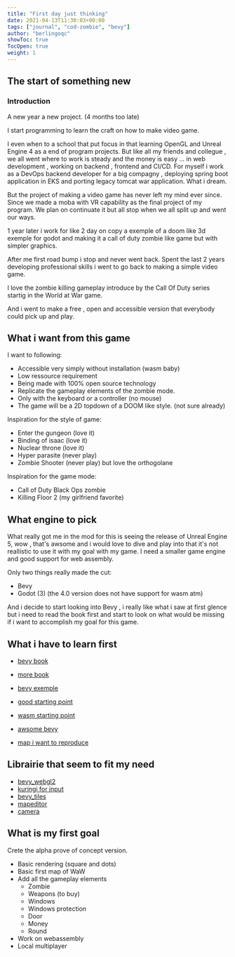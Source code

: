 ```yaml
---
title: "First day just thinking"
date: 2021-04-13T11:30:03+00:00
tags: ["journal", "cod-zombie", "bevy"]
author: "berlingoqc"
showToc: true
TocOpen: true
weight: 1
---
```


## The start of something new


### Introduction 

A new year a new project. (4 months too late)

I start programming to learn the craft on how to make video game.

I even when to a school that put focus in that learning OpenGL and
Unreal Engine 4 as a end of program projects. But like all my
friends and collegue , we all went where to work is steady and
the money is easy ... in web development , working on backend ,
frontend and CI/CD. For myself i work as a DevOps backend developer
for a big compagny , deploying spring boot application in EKS and
porting legacy tomcat war application. What i dream.

But the project of making a video game has never left my mind ever since.
Since we made a moba with VR capability as the final project of my program.
We plan on continuate it but all stop when we all split up and went our ways.

1 year later i work for like 2 day on copy a exemple of a doom like 3d exemple
for godot and making it a call of duty zombie like game but with simpler graphics.

After me first road bump i stop and never went back. Spent the last 2 years
developing professional skills i went to go back to making a simple video game.

I love the zombie killing gameplay introduce by the Call Of Duty series
startig in the World at War game.

And i went to make a free , open and accessible version that everybody
could pick up and play.


## What i want from this game

I want to following:

* Accessible very simply without installation (wasm baby)
* Low ressource requirement
* Being made with 100% open source technology
* Replicate the gameplay elements of the zombie mode.
* Only with the keyboard or a controller (no mouse)
* The game will be a 2D topdown of a DOOM like style. (not sure already)


Inspiration for the style of game:

* Enter the gungeon (love it)
* Binding of isaac (love it)
* Nuclear throne (love it)
* Hyper parasite (never play)
* Zombie Shooter (never play) but love the orthogolane

Inspiration for the game mode:

* Call of Duty Black Ops zombie 
* Killing Floor 2 (my girlfriend favorite)


## What engine to pick

What really got me in the mod for this is seeing the release of Unreal Engine 5, wow , that's awsome and
i would love to dive and play into that it's not reallistic to use it with my goal with my game.
I need a smaller game engine and good support for web assembly.

Only two things really made the cut:

* Bevy
* Godot (3) (the 4.0 version does not have support for wasm atm)

And i decide to start looking into Bevy , i really like what i saw at first glence but i need to read the book
first and start to look on what would be missing if i want to accomplish my goal for this game.


## What i have to learn first

* [bevy book](https://bevyengine.org/learn/book/getting-started/setup/)
* [more book](https://bevy-cheatbook.github.io/)
* [bevy exemple](https://github.com/bevyengine/bevy/tree/latest/examples#2d-rendering)
* [good starting point](https://grapeprogrammer.com/rust-rungun-game-bevy/)
* [wasm starting point](https://github.com/mrk-its/bevy-robbo)

* [awsome bevy](https://github.com/zkat/awesome-bevy)
* [map i want to reproduce](https://oyster.ignimgs.com/wordpress/stg.ign.com/2016/04/overview.jpg)

## Librairie that seem to fit my need

* [bevy_webgl2](https://github.com/mrk-its/bevy_webgl2)
* [kuringi for input](https://crates.io/crates/kurinji)
* [bevy_tiles](https://github.com/stararawn/bevy_tiled)
* [mapeditor](https://www.mapeditor.org/)
* [camera](https://crates.io/crates/bevy_fly_camera)


## What is my first goal

Crete the alpha prove of concept version.

* Basic rendering (square and dots)
* Basic first map of WaW
* Add all the gameplay elements
    * Zombie
    * Weapons (to buy)
    * Windows
    * Windows protection
    * Door 
    * Money
    * Round
* Work on webassembly
* Local multiplayer


